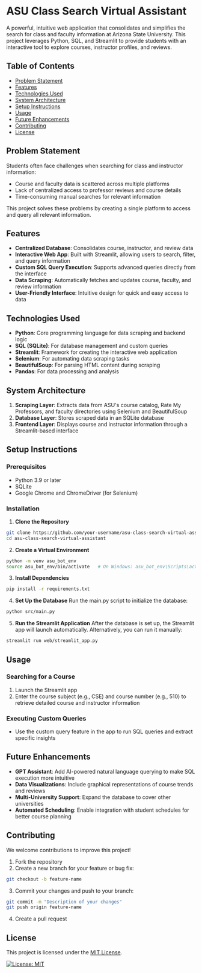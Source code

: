 # ASU Class Search Virtual Assistant

A powerful, intuitive web application that consolidates and simplifies the search for class and faculty information at Arizona State University. This project leverages Python, SQL, and Streamlit to provide students with an interactive tool to explore courses, instructor profiles, and reviews.

## Table of Contents
- [Problem Statement](#problem-statement)
- [Features](#features)
- [Technologies Used](#technologies-used)
- [System Architecture](#system-architecture)
- [Setup Instructions](#setup-instructions)
- [Usage](#usage)
- [Future Enhancements](#future-enhancements)
- [Contributing](#contributing)
- [License](#license)

## Problem Statement

Students often face challenges when searching for class and instructor information:
- Course and faculty data is scattered across multiple platforms
- Lack of centralized access to professor reviews and course details
- Time-consuming manual searches for relevant information

This project solves these problems by creating a single platform to access and query all relevant information.

## Features
- **Centralized Database**: Consolidates course, instructor, and review data
- **Interactive Web App**: Built with Streamlit, allowing users to search, filter, and query information
- **Custom SQL Query Execution**: Supports advanced queries directly from the interface
- **Data Scraping**: Automatically fetches and updates course, faculty, and review information
- **User-Friendly Interface**: Intuitive design for quick and easy access to data

## Technologies Used
- **Python**: Core programming language for data scraping and backend logic
- **SQL (SQLite)**: For database management and custom queries
- **Streamlit**: Framework for creating the interactive web application
- **Selenium**: For automating data scraping tasks
- **BeautifulSoup**: For parsing HTML content during scraping
- **Pandas**: For data processing and analysis

## System Architecture
1. **Scraping Layer**: Extracts data from ASU's course catalog, Rate My Professors, and faculty directories using Selenium and BeautifulSoup
2. **Database Layer**: Stores scraped data in an SQLite database
3. **Frontend Layer**: Displays course and instructor information through a Streamlit-based interface

## Setup Instructions

### Prerequisites
- Python 3.9 or later
- SQLite
- Google Chrome and ChromeDriver (for Selenium)

### Installation

1. **Clone the Repository**
```bash
git clone https://github.com/your-username/asu-class-search-virtual-assistant.git
cd asu-class-search-virtual-assistant
```

2. **Create a Virtual Environment**
```bash
python -m venv asu_bot_env
source asu_bot_env/bin/activate   # On Windows: asu_bot_env\Scripts\activate
```

3. **Install Dependencies**
```bash
pip install -r requirements.txt
```

4. **Set Up the Database**
Run the main.py script to initialize the database:
```bash
python src/main.py
```

5. **Run the Streamlit Application**
After the database is set up, the Streamlit app will launch automatically. Alternatively, you can run it manually:
```bash
streamlit run web/streamlit_app.py
```

## Usage

### Searching for a Course
1. Launch the Streamlit app
2. Enter the course subject (e.g., CSE) and course number (e.g., 510) to retrieve detailed course and instructor information

### Executing Custom Queries
- Use the custom query feature in the app to run SQL queries and extract specific insights

## Future Enhancements
- **GPT Assistant**: Add AI-powered natural language querying to make SQL execution more intuitive
- **Data Visualizations**: Include graphical representations of course trends and reviews
- **Multi-University Support**: Expand the database to cover other universities
- **Automated Scheduling**: Enable integration with student schedules for better course planning

## Contributing

We welcome contributions to improve this project!

1. Fork the repository
2. Create a new branch for your feature or bug fix:
```bash
git checkout -b feature-name
```

3. Commit your changes and push to your branch:
```bash
git commit -m "Description of your changes"
git push origin feature-name
```

4. Create a pull request

## License

This project is licensed under the [MIT License](https://opensource.org/licenses/MIT).

[![License: MIT](https://img.shields.io/badge/License-MIT-yellow.svg)](https://opensource.org/licenses/MIT)










